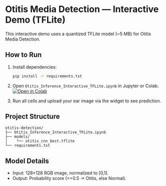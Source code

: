 # Otitis Media Detection — Interactive Demo (TFLite)

This interactive demo uses a quantized TFLite model (~5 MB) for Otitis Media Detection.

## How to Run

1. Install dependencies:
   ```bash
   pip install -r requirements.txt
   ```

2. Open `Otitis_Inference_Interactive_TFLite.ipynb` in Jupyter or Colab.
   [![Open in Colab](https://colab.research.google.com/assets/colab-badge.svg)](https://colab.research.google.com/github/averksuu/resume/blob/main/projects/otitis-detection/otitis.ipynb)

4. Run all cells and upload your ear image via the widget to see prediction.

## Project Structure

```
otitis-detection/
├── Otitis_Inference_Interactive_TFLite.ipynb
├── models/
│    └── otitis_cnn_best.tflite
└── requirements.txt
```

## Model Details

- Input: 128×128 RGB image, normalized to [0,1].
- Output: Probability score (>=0.5 → Otitis, else Normal).
